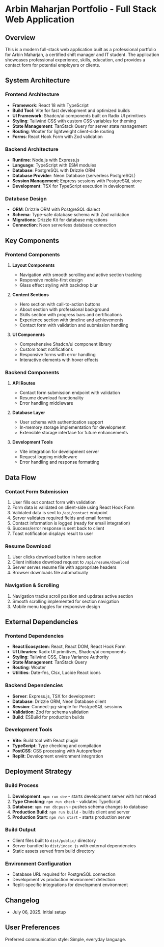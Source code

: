 # Arbin Maharjan Portfolio - Full Stack Web Application

## Overview

This is a modern full-stack web application built as a professional portfolio for Arbin Maharjan, a certified shift manager and IT student. The application showcases professional experience, skills, education, and provides a contact form for potential employers or clients.

## System Architecture

### Frontend Architecture
- **Framework**: React 18 with TypeScript
- **Build Tool**: Vite for fast development and optimized builds
- **UI Framework**: Shadcn/ui components built on Radix UI primitives
- **Styling**: Tailwind CSS with custom CSS variables for theming
- **State Management**: TanStack Query for server state management
- **Routing**: Wouter for lightweight client-side routing
- **Forms**: React Hook Form with Zod validation

### Backend Architecture
- **Runtime**: Node.js with Express.js
- **Language**: TypeScript with ESM modules
- **Database**: PostgreSQL with Drizzle ORM
- **Database Provider**: Neon Database (serverless PostgreSQL)
- **Session Management**: Express sessions with PostgreSQL store
- **Development**: TSX for TypeScript execution in development

### Database Design
- **ORM**: Drizzle ORM with PostgreSQL dialect
- **Schema**: Type-safe database schema with Zod validation
- **Migrations**: Drizzle Kit for database migrations
- **Connection**: Neon serverless database connection

## Key Components

### Frontend Components
1. **Layout Components**
   - Navigation with smooth scrolling and active section tracking
   - Responsive mobile-first design
   - Glass effect styling with backdrop blur

2. **Content Sections**
   - Hero section with call-to-action buttons
   - About section with professional background
   - Skills section with progress bars and certifications
   - Experience section with timeline and achievements
   - Contact form with validation and submission handling

3. **UI Components**
   - Comprehensive Shadcn/ui component library
   - Custom toast notifications
   - Responsive forms with error handling
   - Interactive elements with hover effects

### Backend Components
1. **API Routes**
   - Contact form submission endpoint with validation
   - Resume download functionality
   - Error handling middleware

2. **Database Layer**
   - User schema with authentication support
   - In-memory storage implementation for development
   - Extensible storage interface for future enhancements

3. **Development Tools**
   - Vite integration for development server
   - Request logging middleware
   - Error handling and response formatting

## Data Flow

### Contact Form Submission
1. User fills out contact form with validation
2. Form data is validated on client-side using React Hook Form
3. Validated data is sent to `/api/contact` endpoint
4. Server validates required fields and email format
5. Contact information is logged (ready for email integration)
6. Success/error response is sent back to client
7. Toast notification displays result to user

### Resume Download
1. User clicks download button in hero section
2. Client initiates download request to `/api/resume/download`
3. Server serves resume file with appropriate headers
4. Browser downloads file automatically

### Navigation & Scrolling
1. Navigation tracks scroll position and updates active section
2. Smooth scrolling implemented for section navigation
3. Mobile menu toggles for responsive design

## External Dependencies

### Frontend Dependencies
- **React Ecosystem**: React, React DOM, React Hook Form
- **UI Libraries**: Radix UI primitives, Shadcn/ui components
- **Styling**: Tailwind CSS, Class Variance Authority
- **State Management**: TanStack Query
- **Routing**: Wouter
- **Utilities**: Date-fns, Clsx, Lucide React icons

### Backend Dependencies
- **Server**: Express.js, TSX for development
- **Database**: Drizzle ORM, Neon Database client
- **Session**: Connect-pg-simple for PostgreSQL sessions
- **Validation**: Zod for schema validation
- **Build**: ESBuild for production builds

### Development Tools
- **Vite**: Build tool with React plugin
- **TypeScript**: Type checking and compilation
- **PostCSS**: CSS processing with Autoprefixer
- **Replit**: Development environment integration

## Deployment Strategy

### Build Process
1. **Development**: `npm run dev` - starts development server with hot reload
2. **Type Checking**: `npm run check` - validates TypeScript
3. **Database**: `npm run db:push` - pushes schema changes to database
4. **Production Build**: `npm run build` - builds client and server
5. **Production Start**: `npm run start` - starts production server

### Build Output
- Client files built to `dist/public/` directory
- Server bundled to `dist/index.js` with external dependencies
- Static assets served from build directory

### Environment Configuration
- Database URL required for PostgreSQL connection
- Development vs production environment detection
- Replit-specific integrations for development environment

## Changelog
- July 06, 2025. Initial setup

## User Preferences

Preferred communication style: Simple, everyday language.